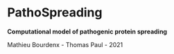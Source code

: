 # PathoSpreading

**Computational model of pathogenic protein spreading**

Mathieu Bourdenx - Thomas Paul - 2021